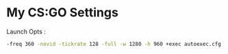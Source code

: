 # My CS:GO Settings

Launch Opts :
```bash
-freq 360 -novid -tickrate 128 -full -w 1280 -h 960 +exec autoexec.cfg
```
